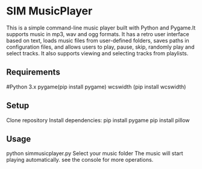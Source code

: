 **SIM MusicPlayer**
==== 
This is a simple command-line music player built with Python and Pygame.It supports music in mp3, wav and ogg formats. It has a retro user interface based on text, loads music files from user-defined folders, saves paths in configuration files, and allows users to play, pause, skip, randomly play and select tracks. It also supports viewing and selecting tracks from playlists.

Requirements
-------  
#Python 3.x
pygame(pip install pygame)
wcswidth (pip install wcswidth)

Setup
-------  
Clone repository
Install dependencies:
pip install pygame
pip install pillow

Usage
-------  
python simmusicplayer.py
Select your music folder
The music will start playing automatically.
see the console for more operations.

    
 

